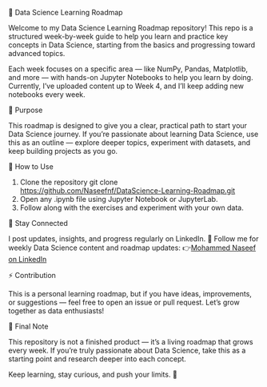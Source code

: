 🧠 Data Science Learning Roadmap

Welcome to my Data Science Learning Roadmap repository!
This repo is a structured week-by-week guide to help you learn and practice key concepts in Data Science, starting from the basics and progressing toward advanced topics.

Each week focuses on a specific area — like NumPy, Pandas, Matplotlib, and more — with hands-on Jupyter Notebooks to help you learn by doing.
Currently, I’ve uploaded content up to Week 4, and I’ll keep adding new notebooks every week.


🎯 Purpose

This roadmap is designed to give you a clear, practical path to start your Data Science journey.
If you’re passionate about learning Data Science, use this as an outline — explore deeper topics, experiment with datasets, and keep building projects as you go.


🧭 How to Use

1. Clone the repository
    git clone https://github.com/Naseefnf/DataScience-Learning-Roadmap.git
2. Open any .ipynb file using Jupyter Notebook or JupyterLab.
3. Follow along with the exercises and experiment with your own data.


🔗 Stay Connected

I post updates, insights, and progress regularly on LinkedIn.
📲 Follow me for weekly Data Science content and roadmap updates:
👉[Mohammed Naseef on LinkedIn](https://www.linkedin.com/in/mohammed-naseefnf/)


⚡ Contribution

This is a personal learning roadmap, but if you have ideas, improvements, or suggestions — feel free to open an issue or pull request. Let’s grow together as data enthusiasts!


🧠 Final Note

This repository is not a finished product — it’s a living roadmap that grows every week.
If you’re truly passionate about Data Science, take this as a starting point and research deeper into each concept.

Keep learning, stay curious, and push your limits. 🚀
   
